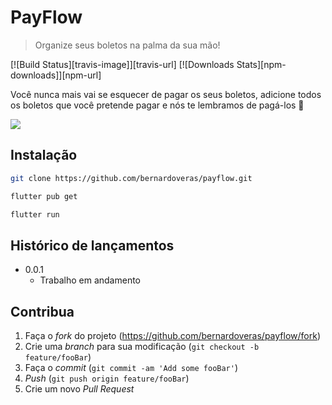 # PayFlow
> Organize seus boletos na palma da sua mão!

[![Build Status][travis-image]][travis-url]
[![Downloads Stats][npm-downloads]][npm-url]

Você nunca mais vai se esquecer de pagar os seus boletos, adicione todos os boletos que você pretende pagar e
nós te lembramos de pagá-los 🥳

![](../header.png)

## Instalação

```bash
git clone https://github.com/bernardoveras/payflow.git

flutter pub get

flutter run
```

## Histórico de lançamentos

* 0.0.1
    * Trabalho em andamento

## Contribua

1. Faça o _fork_ do projeto (<https://github.com/bernardoveras/payflow/fork>)
2. Crie uma _branch_ para sua modificação (`git checkout -b feature/fooBar`)
3. Faça o _commit_ (`git commit -am 'Add some fooBar'`)
4. _Push_ (`git push origin feature/fooBar`)
5. Crie um novo _Pull Request_

